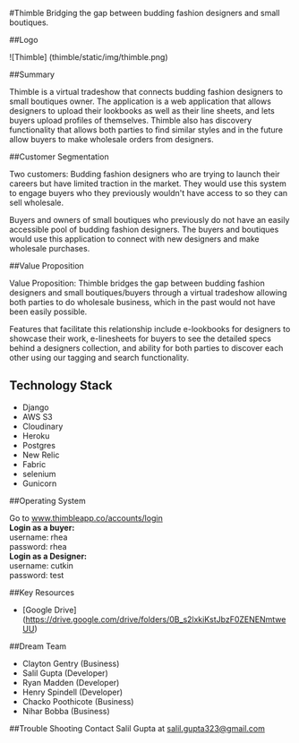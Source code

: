 #Thimble
Bridging the gap between budding fashion designers and small boutiques. 

##Logo

![Thimble] (thimble/static/img/thimble.png)

##Summary

Thimble is a virtual tradeshow that connects budding fashion designers to small boutiques owner. The application is a web application that allows designers to upload their lookbooks as well as their line sheets, and lets buyers upload profiles of themselves. Thimble also has discovery functionality that allows both parties to find similar styles and in the future allow buyers to make wholesale orders from designers.

##Customer Segmentation

Two customers: Budding fashion designers who are trying to launch their careers but have limited traction in the market. They would use this system to engage buyers who they previously wouldn't have access to so they can sell wholesale.

Buyers and owners of small boutiques who previously do not have an easily accessible pool of budding fashion designers. The buyers and boutiques would use this application to connect with new designers and make wholesale purchases. 

##Value Proposition

Value Proposition: Thimble bridges the gap between budding fashion designers and small boutiques/buyers through a virtual tradeshow allowing both parties to do wholesale business, which in the past would not have been easily possible. 

Features that facilitate this relationship include e-lookbooks for designers to showcase their work, e-linesheets for buyers to see the detailed specs behind a designers collection, and ability for both parties to discover each other using our tagging and search functionality. 

## Technology Stack

- Django
- AWS S3
- Cloudinary
- Heroku 
- Postgres
- New Relic 
- Fabric 
- selenium
- Gunicorn

##Operating System

Go to www.thimbleapp.co/accounts/login <br>
<b>Login as a buyer:</b>
<br>
username: rhea
<br>
password: rhea
<br>
<b>Login as a Designer:</b><br>
username: cutkin
<br>
password: test

##Key Resources
* [Google Drive] (https://drive.google.com/drive/folders/0B_s2lxkiKstJbzF0ZENENmtweUU)

##Dream Team
* Clayton Gentry (Business)<br>
* Salil Gupta (Developer)<br>
* Ryan Madden (Developer)<br>
* Henry Spindell (Developer)<br>
* Chacko Poothicote (Business)<br>
* Nihar Bobba (Business)<br>

##Trouble Shooting
Contact Salil Gupta at salil.gupta323@gmail.com
